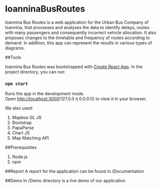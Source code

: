 # IoanninaBusRoutes

Ioannina Bus Routes is a web application for the Urban Bus Company of Ioannina, that processes and analyses the data to identify delays, routes with many passengers and consequently incorrect vehicle allocation. It also proposes changes to the timetable and frequency of routes according to demand. In addition, this app can represent the results in various types of diagrams.

##Tools

Ioannina Bus Routes was bootstrapped with [Create React App](https://github.com/facebook/create-react-app).
In the project directory, you can run:

### `npm start`

Runs the app in the development mode.\
Open [http://localhost:3000](http://localhost:3000)(127.0.0 ή 0.0.0.0) to view it in your browser.
 
We also used:
1. Mapbox GL JS
2. Bootstrap
3. PapaParse
4. Chart JS
5. Map Matching API

##Prerequisites
 1. Node.js
 2. npm 
 
##Report
A report for the application can be found in /Documentation

##Demo
In /Demo directory is a live demo of our application

